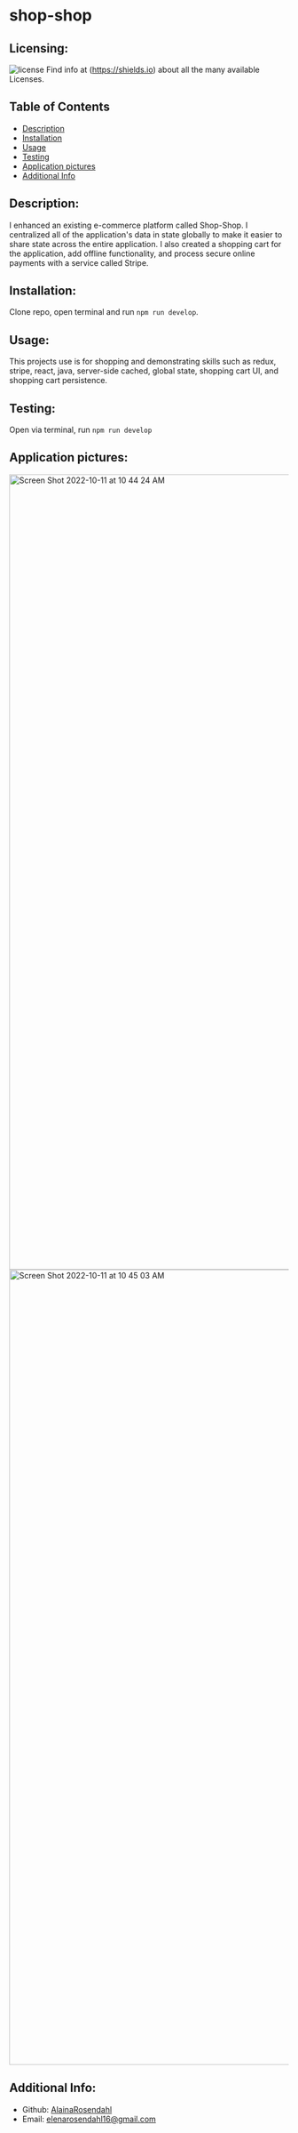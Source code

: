 # shop-shop
  ## Licensing:
  ![license](https://img.shields.io/badge/license--blue)
  Find info at (https://shields.io) about all the many available Licenses.
  ## Table of Contents 
  - [Description](#description)
  - [Installation](#installation)
  - [Usage](#usage)
  - [Testing](#testing)
  - [Application pictures](#application-pictures)
  - [Additional Info](#additional-info)
  ## Description:
  I enhanced an existing e-commerce platform called Shop-Shop. I centralized all of the application's data in state globally to make it easier to share state across the entire application. I also created a shopping cart for the application, add offline functionality, and process secure online payments with a service called Stripe. 
  ## Installation:
  Clone repo, open terminal and run `npm run develop`. 
  ## Usage:
  This projects use is for shopping and demonstrating skills such as redux, stripe, react, java, server-side cached, global state, shopping cart UI, and shopping cart persistence.
  ## Testing:
  Open via terminal, run `npm run develop`
  ## Application pictures:
  <img width="1431" alt="Screen Shot 2022-10-11 at 10 44 24 AM" src="https://user-images.githubusercontent.com/101417047/195138550-db1150b8-ef38-4cfd-af09-0c12397c9ce3.png">
<img width="1431" alt="Screen Shot 2022-10-11 at 10 45 03 AM" src="https://user-images.githubusercontent.com/101417047/195138571-e9366be4-5d4b-435f-b24d-f43e2da50622.png">

  ## Additional Info:
  - Github: [AlainaRosendahl](https://github.com/AlainaRosendahl)
  - Email: elenarosendahl16@gmail.com 
